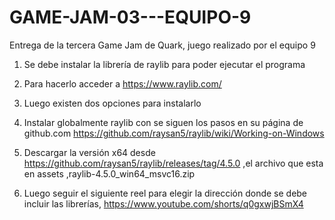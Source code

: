 # GAME-JAM-03---EQUIPO-9
Entrega de la tercera Game Jam de Quark, juego realizado por el equipo 9

1. Se debe instalar la librería de raylib para poder ejecutar el programa
2. Para hacerlo acceder a https://www.raylib.com/
3. Luego existen dos opciones para instalarlo

4. Instalar globalmente raylib con se siguen los pasos en su página de github.com 
https://github.com/raysan5/raylib/wiki/Working-on-Windows

5. Descargar la versión x64 desde https://github.com/raysan5/raylib/releases/tag/4.5.0 ,el archivo que esta en assets ,raylib-4.5.0_win64_msvc16.zip 

6. Luego seguir el siguiente reel para elegir la dirección donde se debe incluir las librerías, https://www.youtube.com/shorts/q0gxwjBSmX4
